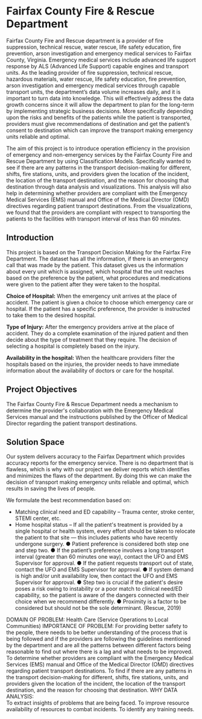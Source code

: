 # Fairfax County Fire & Rescue Department

Fairfax County Fire and Rescue department is a provider of fire suppression, technical rescue, water rescue, life safety education, fire prevention, arson investigation and emergency 
medical services to Fairfax County, Virginia. Emergency medical services include advanced life support response by ALS (Advanced Life Support) capable engines and transport units. As 
the leading provider of fire suppression, technical rescue, hazardous materials, water rescue, life safety education, fire prevention, arson investigation and emergency medical services
through capable transport units, the department’s data volume increases daily, and it is important to turn data into knowledge. This will effectively address the data growth concerns 
since it will allow the department to plan for the long-term by implementing strategic business decisions. More specifically depending upon the risks and benefits of the patients while 
the patient is transported, providers must give recommendations of destination and get the patient’s consent to destination which can improve the transport making emergency units 
reliable and optimal. 

The aim of this project is to introduce operation efficiency in the provision of emergency and non-emergency services by the Fairfax County Fire and Rescue Department by using 
Classification Models. Specifically wanted to see if there are any patterns in the transport decision-making for different, shifts, fire stations, units, and providers given the 
location of the incident, the location of the transport destination, and the reason for choosing that destination through data analysis and visualizations. This analysis will also 
help in determining whether providers are compliant with the Emergency Medical Services (EMS) manual and Office of the Medical Director (OMD) directives regarding patient transport 
destinations. From the visualizations, we found that the providers are compliant with respect to transporting the patients to the facilities with transport interval of less than 60 
minutes.  

## Introduction

This project is based on the Transport Decision Making for the Fairfax Fire Department. The dataset has all the information, if there is an emergency call that was made by the patient.
This dataset gives us the information about every unit which is assigned, which hospital that the unit reaches based on the preference by the patient, what procedures and medications 
were given to the patient after they were taken to the hospital. 

**Choice of Hospital:** When the emergency unit arrives at the place of accident. The patient is given a choice to choose which emergency care or hospital. If the patient has a specific 
preference, the provider is instructed to take them to the desired hospital. 

**Type of Injury:** After the emergency providers arrive at the place of accident. They do a complete examination of the injured patient and then decide about the type of treatment that 
they require. The decision of selecting a hospital is completely based on the injury. 

**Availability in the hospital:** When the healthcare providers filter the hospitals based on the injuries, the provider needs to have immediate information about the availability of 
doctors or care for the hospital. 

## Project Objectives

 The Fairfax County Fire & Rescue Department needs a mechanism to determine the provider's collaboration with the Emergency Medical Services manual and the instructions published by 
 the Officer of Medical Director regarding the patient transport destinations. 

 ## Solution Space
Our system delivers accuracy to the Fairfax Department which provides accuracy reports for the emergency service. There is no department that is flawless, which is why with our 
project we deliver reports which identifies and minimizes the flaws of the department. By doing this we can make the decision of transport making emergency units reliable and optimal, 
which results in saving the lives of people. 

We formulate the best recommendation based on: 
-	Matching clinical need and ED capability – Trauma center, stroke center, STEMI center, etc.
-	Home hospital status – If all the patient's treatment is provided by a single hospital or health system, every effort should be taken to relocate the patient to that site — this includes patients who have recently undergone surgery. 
●	Patient preference is considered both step one and step two.
●	If the patient’s preference involves a long transport interval (greater than 60 minutes one way), contact the UFO and EMS Supervisor for approval. 
●	If the patient requests transport out of state, contact the UFO and EMS Supervisor for approval.
●	If system demand is high and/or unit availability low, then contact the UFO       and EMS Supervisor for approval. 
●	Step two is crucial if the patient's desire poses a risk owing to instability or a poor match to clinical need/ED capability, so the patient is aware of the dangers connected with their choice when we recommend differently.
●	Proximity is a factor to be considered but should not be the sole determinant. (Rescue, 2019)



DOMAIN OF PROBLEM: Health Care (Service Operations to Local Communities) 
IMPORTANCE OF PROBLEM:  For providing better safety to the people, there needs to be better understanding of the process that is being followed and if the providers are following 
the guidelines mentioned by the department and are all the patterns between different factors being reasonable to find out where there is a lag and what needs to be improved.
To determine whether providers are compliant with the Emergency Medical Services (EMS) manual and Office of the Medical Director (OMD) directives regarding patient transport destinations.
To find if there are any patterns in the transport decision-making for different, shifts, fire stations, units, and providers given the location of the incident, the location of the
transport destination, and the reason for choosing that destination. 
WHY DATA ANALYSIS:  
To extract insights of problems that are being faced.
To improve resource availability of resources to combat incidents.
To identify any training needs.


